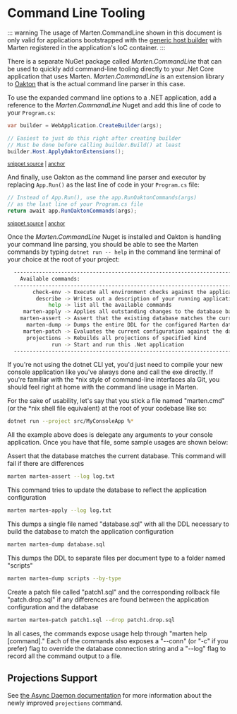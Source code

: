 # Command Line Tooling

::: warning
The usage of Marten.CommandLine shown in this document is only valid for applications bootstrapped with the
[generic host builder](https://docs.microsoft.com/en-us/aspnet/core/fundamentals/host/generic-host) with Marten registered in the application's IoC container.
:::

There is a separate NuGet package called _Marten.CommandLine_ that can be used to quickly add command-line tooling directly to
your .Net Core application that uses Marten. _Marten.CommandLine_ is an extension library to [Oakton](https://jasperfx.github.io/oakton) that
is the actual command line parser in this case.

To use the expanded command line options to a .NET application, add a reference to the _Marten.CommandLine_ Nuget and add this line of code to your `Program.cs`:

<!-- snippet: sample_using_WebApplication_1 -->
<a id='snippet-sample_using_webapplication_1'></a>
```cs
var builder = WebApplication.CreateBuilder(args);

// Easiest to just do this right after creating builder
// Must be done before calling builder.Build() at least
builder.Host.ApplyOaktonExtensions();
```
<sup><a href='https://github.com/JasperFx/marten/blob/master/src/samples/MinimalAPI/Program.cs#L9-L17' title='Snippet source file'>snippet source</a> | <a href='#snippet-sample_using_webapplication_1' title='Start of snippet'>anchor</a></sup>
<!-- endSnippet -->

And finally, use Oakton as the command line parser and executor by replacing `App.Run()` as the last line of code in your
`Program.cs` file:

<!-- snippet: sample_using_WebApplication_2 -->
<a id='snippet-sample_using_webapplication_2'></a>
```cs
// Instead of App.Run(), use the app.RunOaktonCommands(args)
// as the last line of your Program.cs file
return await app.RunOaktonCommands(args);
```
<sup><a href='https://github.com/JasperFx/marten/blob/master/src/samples/MinimalAPI/Program.cs#L51-L57' title='Snippet source file'>snippet source</a> | <a href='#snippet-sample_using_webapplication_2' title='Start of snippet'>anchor</a></sup>
<!-- endSnippet -->

Once the _Marten.CommandLine_ Nuget is installed and Oakton is handling your command line parsing, you should be able to see the Marten commands by typing `dotnet run -- help` in the command line terminal of your choice at the root of your project:

```bash
  ----------------------------------------------------------------------------------------------------------
    Available commands:
  ----------------------------------------------------------------------------------------------------------
        check-env -> Execute all environment checks against the application
         describe -> Writes out a description of your running application to either the console or a file
             help -> list all the available commands
     marten-apply -> Applies all outstanding changes to the database based on the current configuration
    marten-assert -> Assert that the existing database matches the current Marten configuration
      marten-dump -> Dumps the entire DDL for the configured Marten database
     marten-patch -> Evaluates the current configuration against the database and writes a patch and drop file if there are any differences
      projections -> Rebuilds all projections of specified kind
              run -> Start and run this .Net application
  ----------------------------------------------------------------------------------------------------------
```

If you're not using the dotnet CLI yet, you'd just need to compile your new console application like you've always done and call the exe directly. If you're familiar with the *nix style of command-line interfaces ala Git, you should feel right at home with the command line usage in Marten.

For the sake of usability, let's say that you stick a file named "marten.cmd" (or the *nix shell file equivalent) at the root of your codebase like so:

```bash
dotnet run --project src/MyConsoleApp %*
```

All the example above does is delegate any arguments to your console application. Once you have that file, some sample usages are shown below:

Assert that the database matches the current database. This command will fail if there are differences

```bash
marten marten-assert --log log.txt
```

This command tries to update the database to reflect the application configuration

```bash
marten marten-apply --log log.txt
```

This dumps a single file named "database.sql" with all the DDL necessary to build the database to
match the application configuration

```bash
marten marten-dump database.sql
```

This dumps the DDL to separate files per document
type to a folder named "scripts"

```bash
marten marten-dump scripts --by-type
```

Create a patch file called "patch1.sql" and
the corresponding rollback file "patch.drop.sql" if any
differences are found between the application configuration
and the database

```bash
marten marten-patch patch1.sql --drop patch1.drop.sql
```

In all cases, the commands expose usage help through "marten help [command]." Each of the commands also exposes a "--conn" (or "-c" if you prefer) flag to override the database connection string and a "--log" flag to record all the command output to a file.

## Projections Support

See [the Async Daemon documentation](/events/projections/async-daemon.md) for more information about the newly improved `projections` command.
